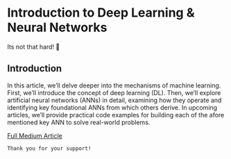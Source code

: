 # Introduction to Deep Learning & Neural Networks
Its not that hard! 💪

## Introduction
In this article, we’ll delve deeper into the mechanisms of machine learning. First, we’ll introduce the concept of deep learning (DL). Then, we’ll explore artificial neural networks (ANNs) in detail, examining how they operate and identifying key foundational ANNs from which others derive. In upcoming articles, we’ll provide practical code examples for building each of the afore mentioned key ANN to solve real-world problems.


[Full Medium Article](https://medium.com/@fedcal/introduction-to-neural-networks-and-deep-learning-3f44e3e50196)


```
Thank you for your support!
```


